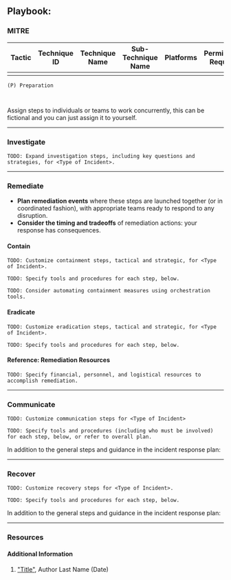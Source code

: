 ## Playbook: <Type of Incident>

### MITRE

| Tactic | Technique ID | Technique Name | Sub-Technique Name | Platforms | Permissions Required |
| ------ | ------------ | -------------- | ------------------ |---------- |--------------------- |
|        |              |                |                    |           |                      |


```
(P) Preparation
  
 
```
  
Assign steps to individuals or teams to work concurrently, this can be fictional and you can just assign it to yourself.

--------------

### Investigate

`TODO: Expand investigation steps, including key questions and strategies, for <Type of Incident>.`




--------------

### Remediate

* **Plan remediation events** where these steps are launched together (or in coordinated fashion), with appropriate teams ready to respond to any disruption.
* **Consider the timing and tradeoffs** of remediation actions: your response has consequences.

#### Contain

`TODO: Customize containment steps, tactical and strategic, for <Type of Incident>.`

`TODO: Specify tools and procedures for each step, below.`



`TODO: Consider automating containment measures using orchestration tools.`

#### Eradicate

`TODO: Customize eradication steps, tactical and strategic, for <Type of Incident>.`

`TODO: Specify tools and procedures for each step, below.`



#### Reference: Remediation Resources

`TODO: Specify financial, personnel, and logistical resources to accomplish remediation.`

--------------

### Communicate

`TODO: Customize communication steps for <Type of Incident>`

`TODO: Specify tools and procedures (including who must be involved) for each step, below, or refer to overall plan.`

In addition to the general steps and guidance in the incident response plan:

  

--------------

### Recover

`TODO: Customize recovery steps for <Type of Incident>.`

`TODO: Specify tools and procedures for each step, below.`

In addition to the general steps and guidance in the incident response plan:


  
  

--------------

### Resources

#### Additional Information

1. <a name="identity-and-access-playbook-ref-1"></a>["Title"](#TODO-url), Author Last Name (Date)
